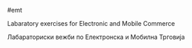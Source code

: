 #emt

Labaratory exercises for Electronic and Mobile Commerce

Лабараториски вежби по Електронска и Мобилна Трговија
